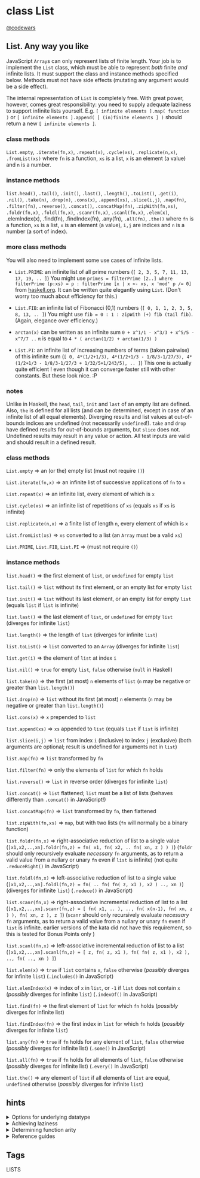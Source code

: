 # class List

[@codewars](https://www.codewars.com/kata/59f7a040a5b820c684000046)

## List. Any way you like

JavaScript `Array`s can only represent lists of finite length. Your job is to implement the `List` class, which must be able to represent *both* finite *and* infinite lists. It must support the class and instance methods specified below. Methods must not have side effects (mutating any argument would be a side effect).

The internal representation of `List` is completely free. With great power, however, comes great responsibility: you need to supply adequate laziness to support infinite lists yourself. E.g. `[ infinite elements ].map( function )` or `[ infinite elements ].append( [ (in)finite elements ] )` should return a new `[ infinite elements ]`.

### class methods

`List.empty`, `.iterate(fn,x)`, `.repeat(x)`, `.cycle(xs)`, `.replicate(n,x)`, `.fromList(xs)`
where `fn` is a function, `xs` is a list, `x` is an element (a value) and `n` is a number.

### instance methods

`list.head()`, `.tail()`, `.init()`, `.last()`, `.length()`, `.toList()`, `.get(i)`, `.nil()`, `.take(n)`, `.drop(n)`, `.cons(x)`, `.append(xs)`, `.slice(i,j)`, `.map(fn)`, `.filter(fn)`, `.reverse()`, `.concat()`, `.concatMap(fn)`, `.zipWith(fn,xs)`, `.foldr(fn,x)`, `.foldl(fn,x)`, `.scanr(fn,x)`, `.scanl(fn,x)`, `.elem(x)`, .elemIndex(x), .find(fn), .findIndex(fn), .any(fn), `.all(fn)`, `.the()`
where `fn` is a function, `xs` is a list, `x` is an element (a value), `i,j` are indices and `n` is a number (a sort of index).

### more class methods

You will also need to implement some use cases of infinite lists.

- `List.PRIME`: an infinite list of all prime numbers (`[ 2, 3, 5, 7, 11, 13, 17, 19, .. ]`)
You might use `primes = filterPrime [2..] where filterPrime (p:xs) = p : filterPrime [x | x <- xs, x 'mod' p /= 0]` from [haskell.org](https://www.haskell.org/). It can be written quite elegantly using `List`. (Don't worry too much about efficiency for this.)

- `List.FIB`: an infinite list of Fibonacci (0,1) numbers (`[ 0, 1, 1, 2, 3, 5, 8, 13, .. ]`)
You might use `fib = 0 : 1 : zipWith (+) fib (tail fib)`. (Again, elegance over efficiency.)

- `arctan(x)` can be written as an infinite sum `0 + x^1/1 - x^3/3 + x^5/5 - x^7/7 ..`
`π` is equal to `4 * ( arctan(1/2) + arctan(1/3) )`

- `List.PI`: an infinite list of increasing numbers of terms (taken pairwise) of this infinite sum
(`[ 0, 4*(1/2+1/3), 4*(1/2+1/3 - 1/8/3-1/27/3), 4*(1/2+1/3 - 1/8/3-1/27/3 + 1/32/5+1/243/5), .. ]`)
This one is actually quite efficient ! even though it can converge faster still with other constants. But these look nice. :P

### notes

Unlike in Haskell, the `head`, `tail`, `init` and `last` of an empty list are defined. Also, `the` is defined for all lists (and can be determined, except in case of an infinite list of all equal elements).
Diverging results and list values at out-of-bounds indices are undefined (not necessarily `undefined`!).
`take` and `drop` have defined results for out-of-bounds arguments, but `slice` does not.
Undefined results may result in any value or action.
All test inputs are valid and should result in a defined result.

### class methods

`List.empty` => an (or the) empty list (must not require `()`)

`List.iterate(fn,x)` => an infinite list of successive applications of `fn` to `x`

`List.repeat(x)` => an infinite list, every element of which is `x`

`List.cycle(xs)` => an infinite list of repetitions of `xs` (equals `xs` if `xs` is infinite)

`List.replicate(n,x)` => a finite list of length `n`, every element of which is `x`

`List.fromList(xs)` => `xs` converted to a list (an `Array` must be a valid `xs`)

`List.PRIME`, `List.FIB`, `List.PI` => (must not require `()`)

### instance methods

`list.head()` => the first element of `list`, or `undefined` for empty `list`

`list.tail()` => `list` without its first element, or an empty list for empty `list`

`list.init()` => `list` without its last element, or an empty list for empty `list` (equals `list` if `list` is infinite)

`list.last()` => the last element of `list`, or `undefined` for empty `list` (diverges for infinite `list`)

`list.length()` => the length of `list` (diverges for infinite `list`)

`list.toList()` => `list` converted to an `Array` (diverges for infinite `list`)

`list.get(i)` => the element of `list` at index `i`

`list.nil()` => `true` for empty `list`, `false` otherwise (`null` in Haskell)

`list.take(n)` => the first (at most) `n` elements of `list` (`n` may be negative or greater than `list.length()`)

`list.drop(n)` => `list` without its first (at most) `n` elements (`n` may be negative or greater than `list.length()`)

`list.cons(x)` => `x` prepended to `list`

`list.append(xs)` => `xs` appended to `list` (equals `list` if `list` is infinite)

`list.slice(i,j)` => `list` from index `i` (inclusive) to index `j` (exclusive) (both arguments are optional; result is undefined for arguments not in `list`)

`list.map(fn)` => `list` transformed by `fn`

`list.filter(fn)` => only the elements of `list` for which `fn` holds

`list.reverse()` => `list` in reverse order (diverges for infinite `list`)

`list.concat()` => `list` flattened; `list` must be a list of lists (behaves differently than `.concat()` in JavaScript!)

`list.concatMap(fn)` => `list` transformed by `fn`, then flattened

`list.zipWith(fn,xs)` => `map`, but with two lists (`fn` will normally be a binary function)

`list.foldr(fn,x)` => right-associative reduction of list to a single value (`[x1,x2,..,xn].foldr(fn,z) = fn( x1, fn( x2, .. fn( xn, z ) ) )`) (`foldr` should only recursively evaluate *necessary* `fn` arguments, as to return a valid value from a nullary or unary `fn` even if `list` is infinite) (not quite `.reduceRight()` in JavaScript)

`list.foldl(fn,x)` => left-associative reduction of list to a single value (`[x1,x2,..,xn].foldl(fn,z) = fn( .. fn( fn( z, x1 ), x2 ) .., xn )`) (diverges for infinite `list`) (`.reduce()` in JavaScript)

`list.scanr(fn,x)` => right-associative incremental reduction of list to a list (`[x1,x2,..,xn].scanr(fn,z) = [ fn( x1, .. ), .., fn( x(n-1), fn( xn, z ) ), fn( xn, z ), z ]`) (`scanr` should only recursively evaluate *necessary* `fn` arguments, as to return a valid value from a nullary or unary `fn` even if `list` is infinite. earlier versions of the kata did not have this requirement, so this is tested for Bonus Points only )

`list.scanl(fn,x)` => left-associative incremental reduction of list to a list (`[x1,x2,..,xn].scanl(fn,z) = [ z, fn( z, x1 ), fn( fn( z, x1 ), x2 ), .., fn( .., xn ) ]`)

`list.elem(x)` => `true` if `list` contains `x`, `false` otherwise (*possibly* diverges for infinite `list`) (`.includes()` in JavaScript)

`list.elemIndex(x)` => index of `x` in `list`, or `-1` if `list` does not contain `x` (*possibly* diverges for infinite `list`) (`.indexOf()` in JavaScript)

`list.find(fn)` => the first element of `list` for which `fn` holds (*possibly* diverges for infinite list)

`list.findIndex(fn)` => the first index in `list` for which `fn` holds (*possibly* diverges for infinite `list`)

`list.any(fn)` => `true` if `fn` holds for any element of `list`, `false` otherwise (*possibly* diverges for infinite list) (`.some()` in JavaScript)

`list.all(fn)` => `true` if `fn` holds for all elements of `list`, `false` otherwise (*possibly* diverges for infinite list) (`.every()` in JavaScript)

`list.the()` => any element of `list` if all elements of `list` are equal, `undefined` otherwise (*possibly* diverges for infinite `list`)

## hints

<details>
<summary>Options for underlying datatype</summary>

- Consider iterables or linked lists

</details>

<details>
<summary>Achieving laziness</summary>

- Consider thunks or proxies

</details>

<details>
<summary>Determining function arity</summary>

- Look into function.length

</details>

<details>
<summary>Reference guides</summary>

- See Mozilla Developer Network / JavaScript and Hoogle

</details>

## Tags

LISTS

